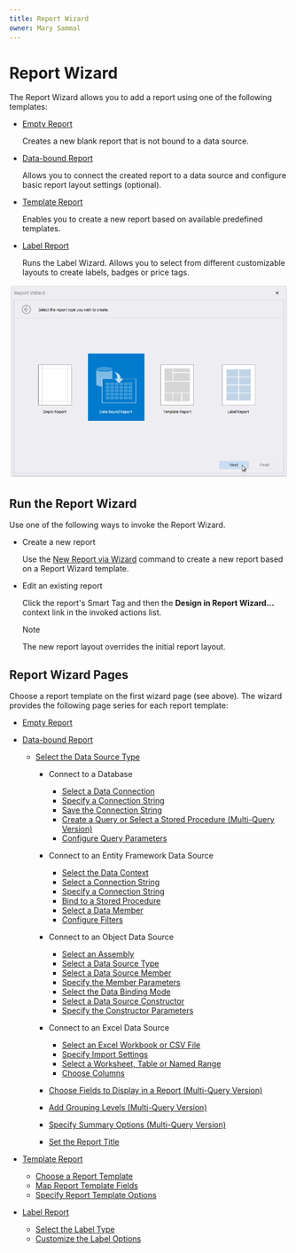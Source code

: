 ```yaml
---
title: Report Wizard
owner: Mary Sammal
---
```

# Report Wizard

The Report Wizard allows you to add a report using one of the following templates:

* [Empty Report](xref:4270)
	
	Creates a new blank report that is not bound to a data source.
* [Data-bound Report](xref:4271)
	
	Allows you to connect the created report to a data source and configure basic report layout settings (optional).
* [Template Report](xref:119389)
	
	Enables you to create a new report based on available predefined templates.
* [Label Report](xref:4242)
	
	Runs the Label Wizard. Allows you to select from different customizable layouts to create labels, badges or price tags.

![eurd-win-report-wizard](../../../../images/eurd-win-report-wizard.png)

## Run the Report Wizard

Use one of the following ways to invoke the Report Wizard.

- Create a new report

    Use the [New Report via Wizard](add-new-reports.md) command to create a new report based on a Report Wizard template.

- Edit an existing report

    Click the report's Smart Tag and then the **Design in Report Wizard...** context link in the invoked actions list.

    > [!Note]
    > The new report layout overrides the initial report layout.


## Report Wizard Pages

Choose a report template on the first wizard page (see above). The wizard provides the following page series for each report template:

* [Empty Report](report-wizard\empty-report.md)
* [Data-bound Report](report-wizard\data-bound-report.md)
    
    * [Select the Data Source Type](report-wizard\data-bound-report\select-the-data-source-type.md)
        
        * Connect to a Database
            
            * [Select a Data Connection](report-wizard\data-bound-report\connect-to-a-database\select-a-data-connection.md)
            * [Specify a Connection String](report-wizard\data-bound-report\connect-to-a-database\specify-a-connection-string.md)
            * [Save the Connection String](report-wizard\data-bound-report\connect-to-a-database\save-the-connection-string.md)
            * [Create a Query or Select a Stored Procedure (Multi-Query Version)](report-wizard\data-bound-report\connect-to-a-database\create-a-query-or-select-a-stored-procedure.md)
            * [Configure Query Parameters](report-wizard\data-bound-report\connect-to-a-database\configure-query-parameters.md)
        * Connect to an Entity Framework Data Source
            
            * [Select the Data Context](report-wizard\data-bound-report\connect-to-an-entity-framework-data-source\select-the-data-context.md)
            * [Select a Connection String](report-wizard\data-bound-report\connect-to-an-entity-framework-data-source\select-a-connection-string.md)
            * [Specify a Connection String](report-wizard\data-bound-report\connect-to-an-entity-framework-data-source\specify-a-connection-string.md)
            * [Bind to a Stored Procedure](report-wizard\data-bound-report\connect-to-an-entity-framework-data-source\bind-to-a-stored-procedure.md)
            * [Select a Data Member](report-wizard\data-bound-report\connect-to-an-entity-framework-data-source\select-a-data-member.md)
            * [Configure Filters](report-wizard\data-bound-report\connect-to-an-entity-framework-data-source\configure-filters.md)
        * Connect to an Object Data Source
            
            * [Select an Assembly](report-wizard\data-bound-report\connect-to-an-object-data-source\select-an-assembly.md)
            * [Select a Data Source Type](report-wizard\data-bound-report\connect-to-an-object-data-source\select-a-data-source-type.md)
            * [Select a Data Source Member](report-wizard\data-bound-report\connect-to-an-object-data-source\select-a-data-source-member.md)
            * [Specify the Member Parameters](report-wizard\data-bound-report\connect-to-an-object-data-source\specify-the-member-parameters.md)
            * [Select the Data Binding Mode](report-wizard\data-bound-report\connect-to-an-object-data-source\select-the-data-binding-mode.md)
            * [Select a Data Source Constructor](report-wizard\data-bound-report\connect-to-an-object-data-source\select-a-data-source-constructor.md)
            * [Specify the Constructor Parameters](report-wizard\data-bound-report\connect-to-an-object-data-source\specify-the-constructor-parameters.md)
        * Connect to an Excel Data Source
            
            * [Select an Excel Workbook or CSV File](report-wizard\data-bound-report\connect-to-an-excel-data-source\select-an-excel-workbook-or-csv-file.md)
            * [Specify Import Settings](report-wizard\data-bound-report\connect-to-an-excel-data-source\specify-import-settings.md)
            * [Select a Worksheet, Table or Named Range](report-wizard\data-bound-report\connect-to-an-excel-data-source\select-a-worksheet-table-or-named-range.md)
            * [Choose Columns](report-wizard\data-bound-report\connect-to-an-excel-data-source\choose-columns.md)
        * [Choose Fields to Display in a Report (Multi-Query Version)](report-designer\report-designer-for-winforms\report-designer-tools\report-wizard\data-bound-report\choose-fields-to-display-in-a-report.md)
        * [Add Grouping Levels (Multi-Query Version)](report-designer\report-designer-for-winforms\report-designer-tools\report-wizard\data-bound-report\add-grouping-levels.md)
        * [Specify Summary Options (Multi-Query Version)](report-designer\report-designer-for-winforms\report-designer-tools\report-wizard\data-bound-report\specify-summary-options.md)
        * [Set the Report Title](report-designer\report-designer-for-winforms\report-designer-tools\report-wizard\data-bound-report\set-the-report-title.md)
* [Template Report](report-designer\report-designer-for-winforms\report-designer-tools\report-wizard\template-report.md)
    
    * [Choose a Report Template](report-designer\report-designer-for-winforms\report-designer-tools\report-wizard\template-report\choose-a-report-template.md)
    * [Map Report Template Fields](report-designer\report-designer-for-winforms\report-designer-tools\report-wizard\template-report\map-report-template-fields.md)
    * [Specify Report Template Options](report-designer\report-designer-for-winforms\report-designer-tools\report-wizard\template-report\specify-report-template-options.md)
* [Label Report](report-designer\report-designer-for-winforms\report-designer-tools\report-wizard\label-report.md)
    
    * [Select the Label Type](report-designer\report-designer-for-winforms\report-designer-tools\report-wizard\label-report\select-the-label-type.md)
    * [Customize the Label Options](report-designer\report-designer-for-winforms\report-designer-tools\report-wizard\label-report\customize-the-label-options.md)
